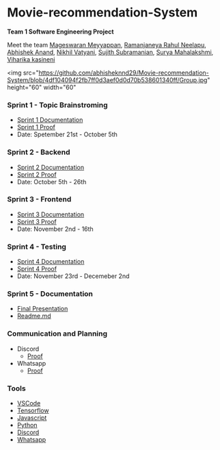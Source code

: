 # Movie-recommendation-System
__Team 1 Software Engineering Project__

Meet the team [Mageswaran Meyyappan](https://github.com/Magii18), [Ramanjaneya Rahul Neelapu](https://github.com/nr-rahul), [Abhishek Anand](https://github.com/abhisheknnd29), [Nikhil Vatyani](https://github.com/nvatyani), [Sujith Subramanian](https://github.com/Sujith1414), [Surya Mahalakshmi](https://github.com/SuryaMahalakshmi809), [Viharika kasineni](https://github.com/viharika09)

<img src="https://github.com/abhisheknnd29/Movie-recommendation-System/blob/4df104094f2fb7ff0d3aef0d0d70b538601340ff/Group.jpg" height="60" width="60" 

### Sprint 1 - Topic Brainstroming
* [Sprint 1 Documentation](https://docs.google.com/document/d/1AAA_Ln-JZEpHegUfR37J3_Ik0IdEulFigDbaTf64xhY/edit?usp=sharing)
* [Sprint 1 Proof](https://github.com/abhisheknnd29/Movie-recommendation-System/blob/fc0170eb5dc122515858a6ba7de702acd526148c/Sprint%201%20Proof.png)
* Date: Spetember 21st - October 5th
### Sprint 2 - Backend
* [Sprint 2 Documentation](https://docs.google.com/document/d/1TZ5BaFxXR3zFaJ8FCSOh1i-TcsDDx8FBHIKC6EjORJ8/edit?usp=sharing)
* [Sprint 2 Proof](https://github.com/abhisheknnd29/Movie-recommendation-System/blob/b8db8255d31335e7f5e444f656ac16b19b85cfb9/Sprint%202%20Proof.png)
* Date: October 5th - 26th
### Sprint 3 - Frontend
* [Sprint 3 Documentation](https://docs.google.com/document/d/1vHl1WP6vK_FSBDM3OQeMhGJ0ydN8JRcN5E6I-Fm_9cI/edit)
* [Sprint 3 Proof](https://github.com/abhisheknnd29/Movie-recommendation-System/blob/80c363b18dd88ad2b38fea03ff35b854c1f37e8f/Sprint%203.png)
* Date: November 2nd - 16th
### Sprint 4 - Testing
* [Sprint 4 Documentation](https://docs.google.com/document/d/1ueDgqjG7YsUT1SQh9EB9bNEAIiPWF2yO/edit?usp=sharing&ouid=113271512452029518585&rtpof=true&sd=true)
* [Sprint 4 Proof](https://github.com/abhisheknnd29/Movie-recommendation-System/blob/80c363b18dd88ad2b38fea03ff35b854c1f37e8f/Sprint%204.png)
* Date: November 23rd - Decemeber 2nd
### Sprint 5 - Documentation
* [Final Presentation](https://docs.google.com/presentation/d/1wtxw9TWHqTfdrMSuwOaF38KkarwVMKAHM4R6kiTFpfA/edit?usp=sharing)
* [Readme.md](https://github.com/abhisheknnd29/Movie-recommendation-System/edit/main/README.md)

### Communication and Planning
* Discord
  * [Proof](https://github.com/abhisheknnd29/Movie-recommendation-System/blob/f341b00b2f01c5f0e27497e59f52e16e0f70e671/Discord.png)
* Whatsapp
  * [Proof](https://github.com/abhisheknnd29/Movie-recommendation-System/blob/eff80d41e9cc072d224ff51a21d0554824b490d8/Whatsapp.png)  
  
### 

### Tools
* [VSCode](https://code.visualstudio.com/)
* [Tensorflow](https://www.tensorflow.org/)
* [Javascript](https://www.javascript.com/)
* [Python](https://www.python.org/)
* [Discord](https://discord.com/)
* [Whatsapp](https://www.whatsapp.com/)
